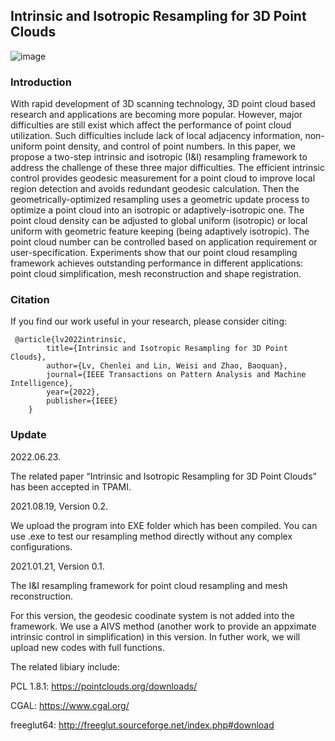 ## Intrinsic and Isotropic Resampling for 3D Point Clouds

![image](https://user-images.githubusercontent.com/65271555/176191299-220e20ff-a146-48ea-b565-926963d4636c.png)

### Introduction

With rapid development of 3D scanning technology, 3D point cloud based research and applications are becoming more popular. However, major difficulties are still exist which affect the performance of point cloud utilization. Such difficulties include lack of local adjacency information, non-uniform point density, and control of point numbers. In this paper, we propose a two-step intrinsic and isotropic (I\&I) resampling framework to address the challenge of these three major difficulties. The efficient intrinsic control provides geodesic measurement for a point cloud to improve local region detection and avoids redundant geodesic calculation. Then the geometrically-optimized resampling uses a geometric update process to optimize a point cloud into an isotropic or adaptively-isotropic one. The point cloud density can be adjusted to global uniform (isotropic) or local uniform with geometric feature keeping (being adaptively isotropic). The point cloud number can be controlled based on application requirement or user-specification. Experiments show that our point cloud resampling framework achieves outstanding performance in different applications: point cloud simplification, mesh reconstruction and shape registration. 

### Citation
If you find our work useful in your research, please consider citing:

	 @article{lv2022intrinsic,
            title={Intrinsic and Isotropic Resampling for 3D Point Clouds},
            author={Lv, Chenlei and Lin, Weisi and Zhao, Baoquan},
            journal={IEEE Transactions on Pattern Analysis and Machine Intelligence},
            year={2022},
            publisher={IEEE}
        }

### Update

2022.06.23.

The related paper “Intrinsic and Isotropic Resampling for 3D Point Clouds” has been accepted in TPAMI. 

2021.08.19, Version 0.2.

We upload the program into EXE folder which has been compiled. You can use .exe to test our resampling method directly without any complex configurations. 

2021.01.21, Version 0.1.

The I&I resampling framework for point cloud resampling and mesh reconstruction.

For this version, the geodesic coodinate system is not added into the framework. We use a AIVS method (another work to provide an appximate intrinsic control in simplification) in this version. In futher work, we will upload new codes with full functions. 

The related libiary include:

PCL 1.8.1:  https://pointclouds.org/downloads/

CGAL:       https://www.cgal.org/

freeglut64: http://freeglut.sourceforge.net/index.php#download  
